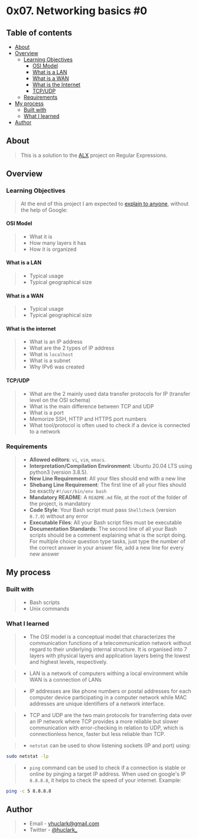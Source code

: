 # 0x07. Networking basics #0

## Table of contents

- [About](#about)
- [Overview](#overview)
  - [Learning Objectives](#learning-objectives)
	- [OSI Model](#osi-model)
	- [What is a LAN](#what-is-a-lan)
	- [What is a WAN](#what-is-a-wan)
	- [What is the Internet](#what-is-the-internet)
	- [TCP/UDP](#tcpudp)
  - [Requirements](#requirements)
- [My process](#my-process)
  - [Built with](#built-with)
  - [What I learned](#what-i-learned)
- [Author](#author)

## About

> This is a solution to the [ALX](https://www.alxafrica.com/) project on Regular Expressions.

## Overview

### Learning Objectives

> At the end of this project I am expected to [explain to anyone](https://fs.blog/feynman-learning-technique/), without the help of Google:

#### OSI Model

> - What it is
> - How many layers it has
> - How it is organized

#### What is a LAN

> - Typical usage
> - Typical geographical size

#### What is a WAN

> - Typical usage
> - Typical geographical size

#### What is the internet

> - What is an IP address
> - What are the 2 types of IP address
> - What is `localhost`
> - What is a subnet
> - Why IPv6 was created

#### TCP/UDP

> - What are the 2 mainly used data transfer protocols for IP (transfer level on the OSI schema)
> - What is the main difference between TCP and UDP
> - What is a port
> - Memorize SSH, HTTP and HTTPS port numbers
> - What tool/protocol is often used to check if a device is connected to a network

### Requirements

> - **Allowed editors**: `vi`, `vim`, `emacs`.
> - **Interpretation/Compilation Environment**: Ubuntu 20.04 LTS using python3 (version 3.8.5).
> - **New Line Requirement**: All your files should end with a new line
> - **Shebang Line Requirement**: The first line of all your files should be exactly `#!/usr/bin/env bash`
> - **Mandatory README**: A `README.md` file, at the root of the folder of the project, is mandatory
> - **Code Style**: Your Bash script must pass `Shellcheck` (version `0.7.0`) without any error
> - **Executable Files**: All your Bash script files must be executable
> - **Documentation Standards**: The second line of all your Bash scripts should be a comment explaining what is the script doing.
For multiple choice question type tasks, just type the number of the correct answer in your answer file, add a new line for every new answer

## My process

### Built with

> - Bash scripts
> - Unix commands

### What I learned

> - The OSI model is a conceptual model that characterizes the communication functions of a telecommunication network without regard to their underlying internal structure. It is organised into 7 layers with physical layers and application layers being the lowest and highest levels, respectively.

> - LAN is a network of computers withing a local environment while WAN is a connection of LANs

> - IP addresses are like phone numbers or postal addresses for each computer device participating in a computer network while MAC addresses are unique identifiers of a network interface.

> - TCP and UDP are the two main protocols for transferring data over an IP network where TCP provides a more reliable but slower communication with error-checking in relation to UDP, which is connectionless hence, faster but less reliable than TCP.

> - `netstat` can be used to show listening sockets (IP and port) using:
```bash
sudo netstat -lp
```

> - `ping` command can be used to check if a connection is stable or online by pinging a target IP address. When used on google's IP `8.8.8.8`, it helps to check the speed of your internet. Example:
```bash
ping -c 5 8.8.8.8
```

## Author

> - Email - vhuclark@gmail.com
> - Twitter - [@huclark\_](https://www.twitter.com/huclark_)
